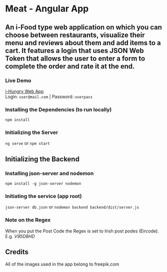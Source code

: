 # Meat - Angular App

## An i-Food type web application on which you can choose between restaurants, visualize their menu and reviews about them and add items to a cart. It features a login that uses JSON Web Token that allows the user to enter a form to complete the order and rate it at the end.

### Live Demo

[i-Hungry Web App](https://i-hungry.herokuapp.com "i-Hungry")<br/>
Login: `user@mail.com` | Password: `userpass`

### Installing the Dependencies (to run locally)

`npm install`

### Initializing the Server

`ng serve` or `npm start`

## Initializing the Backend

### Installing json-server and nodemon

`npm install -g json-server nodemon`

### Initiating the service (app root)

`json-server db.json` or `nodemon backend backend/dist/server.js`

### Note on the Regex

When you put the Post Code the Regex is set to Irish post podes (Eircode). E.g. *V95D8HD*

## Credits

All of the images used in the app belong to freepik.com
